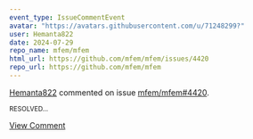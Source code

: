 ```yaml
---
event_type: IssueCommentEvent
avatar: "https://avatars.githubusercontent.com/u/71248299?"
user: Hemanta822
date: 2024-07-29
repo_name: mfem/mfem
html_url: https://github.com/mfem/mfem/issues/4420
repo_url: https://github.com/mfem/mfem
---
```


<a href='https://github.com/Hemanta822' target='_blank'>Hemanta822</a> commented on issue <a href='https://github.com/mfem/mfem/issues/4420' target='_blank'>mfem/mfem#4420</a>.

<small>RESOLVED...</small>

<a href='https://github.com/mfem/mfem/issues/4420' target='_blank'>View Comment</a>